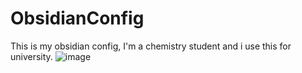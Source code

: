 # ObsidianConfig 
This is my obsidian config, I'm a chemistry student and i use this for university.
![image](https://user-images.githubusercontent.com/80684231/167714122-3e472526-2ce1-4e2f-984a-c563ab57ee44.png)
